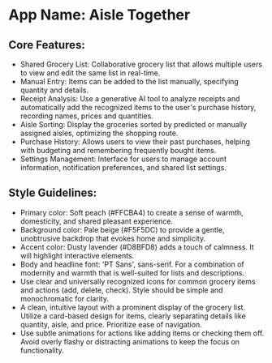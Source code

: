 # **App Name**: Aisle Together

## Core Features:

- Shared Grocery List: Collaborative grocery list that allows multiple users to view and edit the same list in real-time.
- Manual Entry: Items can be added to the list manually, specifying quantity and details.
- Receipt Analysis: Use a generative AI tool to analyze receipts and automatically add the recognized items to the user's purchase history, recording names, prices and quantities.
- Aisle Sorting: Display the groceries sorted by predicted or manually assigned aisles, optimizing the shopping route.
- Purchase History: Allows users to view their past purchases, helping with budgeting and remembering frequently bought items.
- Settings Management: Interface for users to manage account information, notification preferences, and shared list settings.

## Style Guidelines:

- Primary color: Soft peach (#FFCBA4) to create a sense of warmth, domesticity, and shared pleasant experience. 
- Background color: Pale beige (#F5F5DC) to provide a gentle, unobtrusive backdrop that evokes home and simplicity. 
- Accent color: Dusty lavender (#D8BFD8) adds a touch of calmness. It will highlight interactive elements.
- Body and headline font: 'PT Sans', sans-serif. For a combination of modernity and warmth that is well-suited for lists and descriptions.
- Use clear and universally recognized icons for common grocery items and actions (add, delete, check). Style should be simple and monochromatic for clarity.
- A clean, intuitive layout with a prominent display of the grocery list. Utilize a card-based design for items, clearly separating details like quantity, aisle, and price. Prioritize ease of navigation.
- Use subtle animations for actions like adding items or checking them off. Avoid overly flashy or distracting animations to keep the focus on functionality.